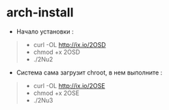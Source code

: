 # arch-install
 
- Начало установки :
>  - curl -OL http://ix.io/2OSD
>  - chmod +x 2OSD
>  - ./2Nu2 
- Система сама загрузит chroot, в нем выполните :
>  - curl -OL http://ix.io/2OSE
>  - chmod +x 2OSE
>  - ./2Nu3
